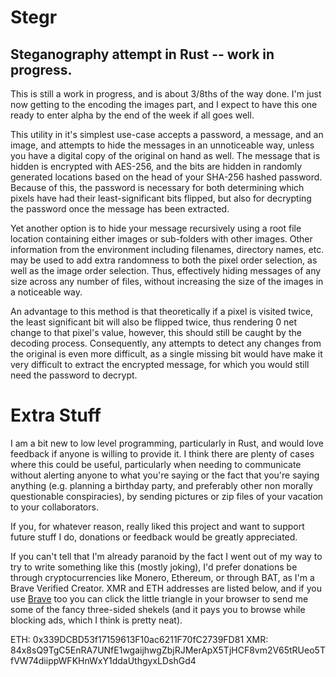 # Stegr
## Steganography attempt in Rust -- work in progress.

This is still a work in progress, and is about 3/8ths of the way done. I'm just now getting to the encoding the images part, and I expect to have this one ready to enter alpha by the end of the week if all goes well.


This utility in it's simplest use-case accepts a password, a message, and an image, and attempts to hide the messages in an unnoticeable way, unless you have a digital copy of the original on hand as well. The message that is hidden is encrypted with AES-256, and the bits are hidden in randomly generated locations based on the head of your SHA-256 hashed password. Because of this, the password is necessary for both determining which pixels have had their least-significant bits flipped, but also for decrypting the password once the message has been extracted. 

Yet another option is to hide your message recursively using a root file location containing either images or sub-folders with other images. Other information from the environment including filenames, directory names, etc. may be used to add extra randomness to both the pixel order selection, as well as the image order selection. Thus, effectively hiding messages of any size across any number of files, without increasing the size of the images in a noticeable way.

An advantage to this method is that theoretically if a pixel is visited twice, the least significant bit will also be flipped twice, thus rendering 0 net change to that pixel's value, however, this should still be caught by the decoding process. Consequently, any attempts to detect any changes from the original is even more difficult, as a single missing bit would have make it very difficult to extract the encrypted message, for which you would still need the password to decrypt. 


# Extra Stuff 
I am a bit new to low level programming, particularly in Rust, and would love feedback if anyone is willing to provide it. I think there are plenty of cases where this could be useful, particularly when needing to communicate without alerting anyone to what you're saying or the fact that you're saying anything (e.g. planning a birthday party, and preferably other non morally questionable conspiracies), by sending pictures or zip files of your vacation to your collaborators.

If you, for whatever reason, really liked this project and want to support future stuff I do, donations or feedback would be greatly appreciated. 

If you can't tell that I'm already paranoid by the fact I went out of my way to try to write something like this (mostly joking), I'd prefer donations be through cryptocurrencies like Monero, Ethereum, or through BAT, as I'm a Brave Verified Creator. XMR and ETH addresses are listed below, and if you use [Brave](https://brave.com/JOH113) too you can click the little triangle in your browser to send me some of the fancy three-sided shekels (and it pays you to browse while blocking ads, which I think is pretty neat).

ETH: 0x339DCBD53f17159613F10ac6211F70fC2739FD81
XMR: 84x8sQ9TgC5EnRA7UNfE1wgaijhwgZbjRJMerApX5TjHCF8vm2V65tRUeo5TfVW74diippWFKHnWxY1ddaUthgyxLDshGd4  

